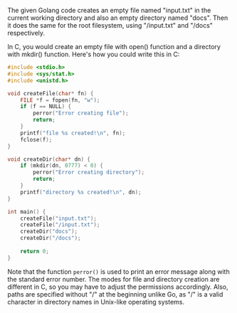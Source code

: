 The given Golang code creates an empty file named "input.txt" in the current working directory and also an empty directory named "docs". Then it does the same for the root filesystem, using "/input.txt" and "/docs" respectively.

In C, you would create an empty file with open() function and a directory with mkdir() function. Here's how you could write this in C:

```c
#include <stdio.h>
#include <sys/stat.h>
#include <unistd.h>

void createFile(char* fn) {
    FILE *f = fopen(fn, "w");
    if (f == NULL) {
        perror("Error creating file");
        return;
    }
    printf("file %s created!\n", fn);
    fclose(f);
}

void createDir(char* dn) {
    if (mkdir(dn, 0777) < 0) {
        perror("Error creating directory");
        return;
    }
    printf("directory %s created!\n", dn);
}

int main() {
    createFile("input.txt");
    createFile("/input.txt");
    createDir("docs");
    createDir("/docs");
    
    return 0;
}
```

Note that the function `perror()` is used to print an error message along with the standard error number. The modes for file and directory creation are different in C, so you may have to adjust the permissions accordingly. Also, paths are specified without "/" at the beginning unlike Go, as "/" is a valid character in directory names in Unix-like operating systems.

